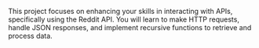This project focuses on enhancing your skills in interacting with APIs, specifically using the Reddit API. You will learn to make HTTP requests, handle JSON responses, and implement recursive functions to retrieve and process data.
